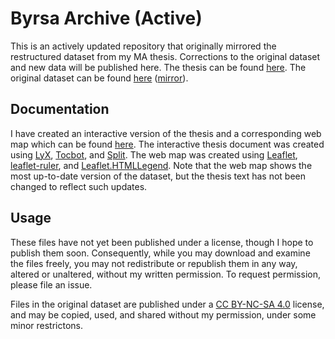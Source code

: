# Byrsa Archive (Active)

This is an actively updated repository that originally mirrored the restructured dataset from my MA thesis. Corrections to the original dataset and new data will be published here. The thesis can be found [here](https://dx.doi.org/10.14288/1.0401823). The original dataset can be found [here](http://hdl.handle.net/2429/79727) ([mirror](https://github.com/josephburkhart/Byrsa-Archive-Static)). 

## Documentation

I have created an interactive version of the thesis and a corresponding web map which can be found [here](https://josephburkhart.github.io/Byrsa-Archive-Active/). The interactive thesis document was created using [LyX](https://www.lyx.org/), [Tocbot](https://github.com/tscanlin/tocbot), and [Split](https://github.com/nathancahill/split). The web map was created using [Leaflet](https://leafletjs.com/), [leaflet-ruler](https://github.com/gokertanrisever/leaflet-ruler), and [Leaflet.HTMLLegend](https://github.com/consbio/Leaflet.HtmlLegend). Note that the web map shows the most up-to-date version of the dataset, but the thesis text has not been changed to reflect such updates.


## Usage

These files have not yet been published under a license, though I hope to publish them soon. Consequently, while you may download and examine the files freely, you may not redistribute or republish them in any way, altered or unaltered, without my written permission. To request permission, please file an issue.

Files in the original dataset are published under a [CC BY-NC-SA 4.0](https://creativecommons.org/licenses/by-nc-sa/4.0/) license, and may be copied, used, and shared without my permission, under some minor restrictons.

